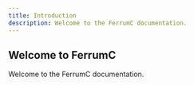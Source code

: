 ```yaml
--- 
title: Introduction
description: Welcome to the FerrumC documentation.
---
```


## Welcome to FerrumC

Welcome to the FerrumC documentation.